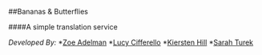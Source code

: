 ##Bananas & Butterflies

####A simple translation service

*Developed By:*
*[Zoe Adelman](https://github.com/ZoeAde)
*[Lucy Cifferello](https://github.com/elvece)
*[Kiersten Hill](https://github.com/KierstonHill83)
*[Sarah Turek](https://github.com/SarahNoel)
